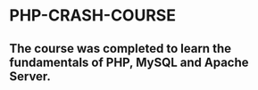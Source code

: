 # PHP-CRASH-COURSE

## The course was completed to learn the fundamentals of PHP, MySQL and Apache Server.

